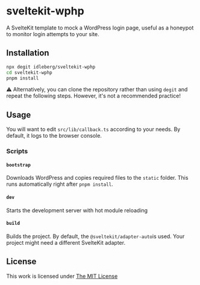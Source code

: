 # sveltekit-wphp

A SvelteKit template to mock a WordPress login page, useful as a honeypot to monitor login attempts to your site.

## Installation

```sh
npx degit idleberg/sveltekit-wphp
cd sveltekit-wphp
pnpm install
```

:warning: Alternatively, you can clone the repository rather than using `degit` and repeat the following steps. However, it's not a recommended practice!

## Usage

You will want to edit `src/lib/callback.ts` according to your needs. By default, it logs to the browser console.

### Scripts

#### `bootstrap`

Downloads WordPress and copies required files to the `static` folder. This runs automatically right after `pnpm install`.

#### `dev`

Starts the development server with hot module reloading

#### `build`

Builds the project. By default, the `@sveltekit/adapter-auto`is used. Your project might need a different SvelteKit adapter.

## License

This work is licensed under [The MIT License](LICENSE)
